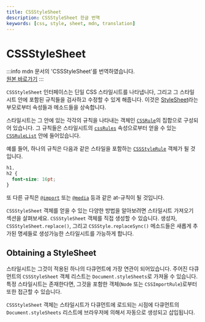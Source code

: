 ```yaml
---
title: CSSStyleSheet
description: CSSStyleSheet 한글 번역
keywords: [css, style, sheet, mdn, translation]
---
```


# CSSStyleSheet
:::info
mdn 문서의 'CSSStyleSheet'를 번역하였습니다.<br/>
[원본 바로가기](https://developer.mozilla.org/en-US/docs/Web/API/CSSStyleSheet)
:::


`CSSStyleSheet` 인터페이스는 딘일 CSS 스타일시트를 나타냅니다, 그리고 그 스타일시트 안에 포함된 규칙들을 검사하고 수정할 수 있게 해줍니다. 이것은 [StyleSheet](https://developer.mozilla.org/en-US/docs/Web/API/StyleSheet)라는 부모로부터 속성들과 메소드들을 상속합니다.

스타일시트는 그 안에 있는 각각의 규칙을 나타내는 객체인 [`CSSRule`](https://developer.mozilla.org/en-US/docs/Web/API/CSSRule)의 집합으로 구성되어 있습니다. 그 규칙들은 스타일시트의 [`cssRules`](https://developer.mozilla.org/en-US/docs/Web/API/CSSStyleSheet/cssRules) 속성으로부터 얻을 수 있는 [`CSSRuleList`](https://developer.mozilla.org/en-US/docs/Web/API/CSSRuleList) 안에 들어있습니다.

예를 들어, 하나의 규칙은 다음과 같은 스타일을 포함하는 [`CSSStyleRule`](https://developer.mozilla.org/en-US/docs/Web/API/CSSStyleRule) 객체가 될 것입니다.
```css
h1,
h2 {
  font-size: 16pt;
}
```

또 다른 규칙은 [`@import`](https://developer.mozilla.org/en-US/docs/Web/CSS/@import) 또는 [`@media`](https://developer.mozilla.org/en-US/docs/Web/CSS/@media) 등과 같은 at-규칙이 될 것입니다.

`CSSStyleSheet` 객체를 얻을 수 있는 다양한 방법을 알아보려면 스타일시트 가져오기 섹션을 살펴보세요. `CSSStyleSheet` 객체를 직접 생성할 수 있습니다. 생성자, `CSSStyleSheet.replace()`, 그리고 `CSSStyle.replaceSync()` 메소드들은 새롭게 추가된 명세들로 생성가능한 스타일시트를 가능하게 합니다.

## Obtaining a StyleSheet
스타일시트는 그것이 적용된 하나의 다큐먼트에 가장 연관이 되어있습니다. 주어진 다큐먼트의 `CSSStyleSheet` 객체 리스트는 `Document.styleSheets`로 가져올 수 있습니다. 특정 스타일시트는 존재한다면, 그것을 포함한 객체(`Node` 또는 `CSSImportRule`)로부터 또한 접근할 수 있습니다.

`CSSStyleSheet` 객체는 스타일시트가 다큐먼트에 로드되는 시점에 다큐먼트의 `Document.styleSheets` 리스트에 브라우저에 의해서 자동으로 생성되고 삽입됩니다.